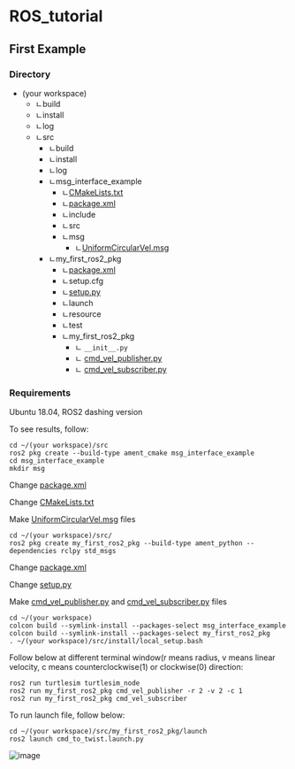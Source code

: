 # ROS_tutorial

## First Example
### Directory
* (your workspace)
  * ㄴbuild
  * ㄴinstall
  * ㄴlog
  * ㄴsrc
    * ㄴbuild
    * ㄴinstall
    * ㄴlog
    * ㄴmsg_interface_example
      * ㄴ[CMakeLists.txt](https://github.com/windust7/ROS_tutorial/blob/main/CMakeLists(for%20msg%20interface).txt)
      * ㄴ[package.xml](https://github.com/windust7/ROS_tutorial/blob/main/package(for%20msg%20interface).xml)
      * ㄴinclude
      * ㄴsrc
      * ㄴmsg
        * ㄴ[UniformCircularVel.msg](https://github.com/windust7/ROS_tutorial/blob/main/UniformCircularVel.msg)
    * ㄴmy_first_ros2_pkg
      * ㄴ[package.xml](https://github.com/windust7/ROS_tutorial/blob/main/package(for%20my_first_ros2_pkg).xml)
      * ㄴsetup.cfg
      * ㄴ[setup.py](https://github.com/windust7/ROS_tutorial/blob/main/setup(for%20my_first_ros2_pkg).py)
      * ㄴlaunch
      * ㄴresource
      * ㄴtest
      * ㄴmy_first_ros2_pkg
        * ㄴ ```__init__.py```
        * ㄴ [cmd_vel_publisher.py](https://github.com/windust7/ROS_tutorial/blob/main/cmd_vel_publisher.py)
        * ㄴ [cmd_vel_subscriber.py](https://github.com/windust7/ROS_tutorial/blob/main/cmd_vel_subscriber.py)

### Requirements
Ubuntu 18.04, ROS2 dashing version

To see results, follow:
```
cd ~/(your workspace)/src
ros2 pkg create --build-type ament_cmake msg_interface_example
cd msg_interface_example
mkdir msg
```
Change [package.xml](https://github.com/windust7/ROS_tutorial/blob/main/package(for%20msg%20interface).xml)

Change [CMakeLists.txt](https://github.com/windust7/ROS_tutorial/blob/main/CMakeLists(for%20msg%20interface).txt)

Make [UniformCircularVel.msg](https://github.com/windust7/ROS_tutorial/blob/main/UniformCircularVel.msg) files
```
cd ~/(your workspace)/src/
ros2 pkg create my_first_ros2_pkg --build-type ament_python --dependencies rclpy std_msgs
```
Change [package.xml](https://github.com/windust7/ROS_tutorial/blob/main/package(for%20my_first_ros2_pkg).xml)

Change [setup.py](https://github.com/windust7/ROS_tutorial/blob/main/setup(for%20my_first_ros2_pkg).py)

Make [cmd_vel_publisher.py](https://github.com/windust7/ROS_tutorial/blob/main/cmd_vel_publisher.py) and [cmd_vel_subscriber.py](https://github.com/windust7/ROS_tutorial/blob/main/cmd_vel_subscriber.py) files


```
cd ~/(your workspace)
colcon build --symlink-install --packages-select msg_interface_example
colcon build --symlink-install --packages-select my_first_ros2_pkg
. ~/(your workspace)/src/install/local_setup.bash
```

Follow below at different terminal window(r means radius, v means linear velocity, c means counterclockwise(1) or clockwise(0) direction:

```
ros2 run turtlesim turtlesim_node
ros2 run my_first_ros2_pkg cmd_vel_publisher -r 2 -v 2 -c 1
ros2 run my_first_ros2_pkg cmd_vel_subscriber 
```
To run launch file, follow below:

```
cd ~/(your workspace)/src/my_first_ros2_pkg/launch
ros2 launch cmd_to_twist.launch.py
```
![image](https://user-images.githubusercontent.com/62916482/147823667-9a4676db-a879-4948-ab2e-194bf2208e8a.png)

